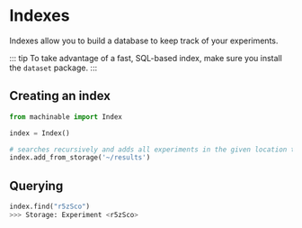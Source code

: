 # Indexes

Indexes allow you to build a database to keep track of your experiments. 

::: tip
To take advantage of a fast, SQL-based index, make sure you install the `dataset` package.
:::

## Creating an index

```python
from machinable import Index

index = Index()

# searches recursively and adds all experiments in the given location to the index
index.add_from_storage('~/results') 
```

## Querying

```python
index.find("r5zSco")
>>> Storage: Experiment <r5zSco>
```